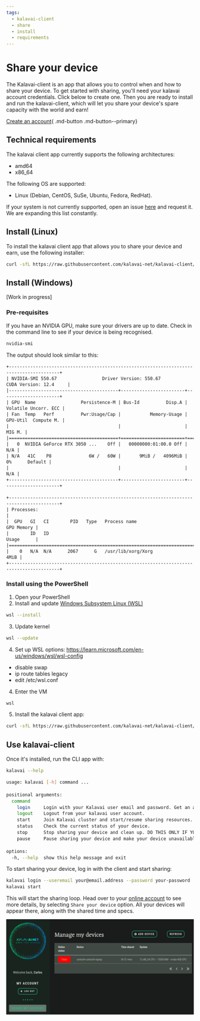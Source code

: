 ```yaml
---
tags:
  - kalavai-client
  - share
  - install
  - requirements
---
```


# Share your device

The Kalavai-client is an app that allows you to control when and how to share your device. To get started with sharing, you'll need your kalavai account credentials. Click below to create one. Then you are ready to install and run the kalavai-client, which will let you share your device's spare capacity with the world and earn!

[Create an account](https://platform.kalavai.net){ .md-button .md-button--primary}

## Technical requirements

The kalavai client app currently supports the following architectures:

- amd64
- x86_64

The following OS are supported:

- Linux (Debian, CentOS, SuSe, Ubuntu, Fedora, RedHat).

If your system is not currently supported, open an issue [here](https://github.com/kalavai-net/kalavai-client/issues) and request it. We are expanding this list constantly.


## Install (Linux)

To install the kalavai client app that allows you to share your device and earn, use the following installer:

```bash
curl -sfL https://raw.githubusercontent.com/kalavai-net/kalavai-client/main/scripts/install_client.sh | bash -
```

## Install (Windows)

[Work in progress]

### Pre-requisites

If you have an NVIDIA GPU, make sure your drivers are up to date. Check in the command line to see if your device is being recognised. 
```bash
nvidia-smi
```

The output should look similar to this:
```
+-----------------------------------------------------------------------------------------+
| NVIDIA-SMI 550.67                 Driver Version: 550.67         CUDA Version: 12.4     |
|-----------------------------------------+------------------------+----------------------+
| GPU  Name                 Persistence-M | Bus-Id          Disp.A | Volatile Uncorr. ECC |
| Fan  Temp   Perf          Pwr:Usage/Cap |           Memory-Usage | GPU-Util  Compute M. |
|                                         |                        |               MIG M. |
|=========================================+========================+======================|
|   0  NVIDIA GeForce RTX 3050 ...    Off |   00000000:01:00.0 Off |                  N/A |
| N/A   41C    P8              6W /   60W |       9MiB /   4096MiB |      0%      Default |
|                                         |                        |                  N/A |
+-----------------------------------------+------------------------+----------------------+
                                                                                         
+-----------------------------------------------------------------------------------------+
| Processes:                                                                              |
|  GPU   GI   CI        PID   Type   Process name                              GPU Memory |
|        ID   ID                                                               Usage      |
|=========================================================================================|
|    0   N/A  N/A      2067      G   /usr/lib/xorg/Xorg                              4MiB |
+-----------------------------------------------------------------------------------------+
```


### Install using the PowerShell

1. Open your PowerShell
2. Install and update [Windows Subsystem Linux (WSL)](https://learn.microsoft.com/en-us/windows/wsl/install)
```bash
wsl --install
```

3. Update kernel
```bash
wsl --update
```

4. Set up WSL options: https://learn.microsoft.com/en-us/windows/wsl/wsl-config
- disable swap
- ip route tables legacy
- edit /etc/wsl.conf

4. Enter the VM
```bash
wsl
```

5. Install the kalavai client app:
```bash
curl -sfL https://raw.githubusercontent.com/kalavai-net/kalavai-client/main/scripts/install_client.sh | bash -
```



## Use kalavai-client

Once it's installed, run the CLI app with:

```bash
kalavai --help
```

```bash
usage: kalavai [-h] command ...

positional arguments:
  command
    login     Login with your Kalavai user email and password. Get an account from https://platform.kalavai.net
    logout    Logout from your kalavai user account.
    start     Join Kalavai cluster and start/resume sharing resources.
    status    Check the current status of your device.
    stop      Stop sharing your device and clean up. DO THIS ONLY IF YOU WANT TO REMOVE KALAVAI-CLIENT from your device.
    pause     Pause sharing your device and make your device unavailable for kalavai scheduling.

options:
  -h, --help  show this help message and exit
```

To start sharing your device, log in with the client and start sharing:

```bash
kalavai login --useremail your@email.address --password your-password
kalavai start
```


This will start the sharing loop. Head over to your [online account](http://platform.kalavai.net) to see more details, by selecting `Share your device` option. All your devices will appear there, along with the shared time and specs.

![Share status](assets/images/share_status.png)